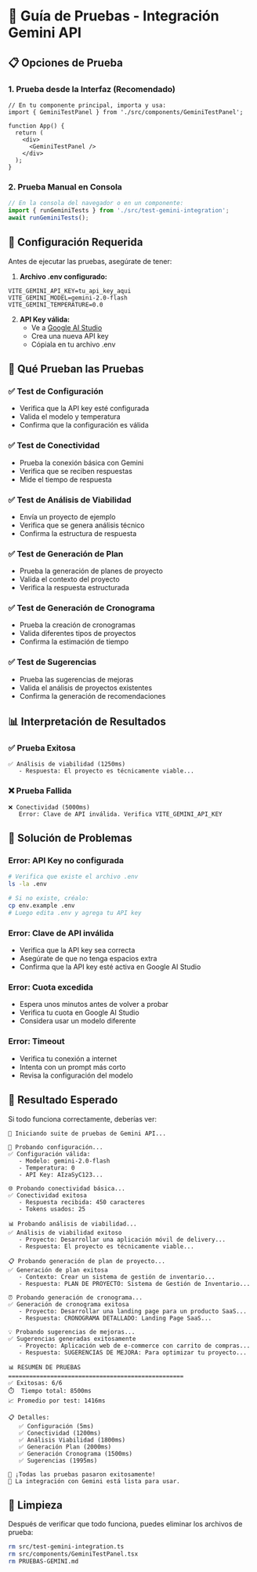 # 🧪 Guía de Pruebas - Integración Gemini API

## 📋 Opciones de Prueba

### 1. **Prueba desde la Interfaz (Recomendado)**
```tsx
// En tu componente principal, importa y usa:
import { GeminiTestPanel } from './src/components/GeminiTestPanel';

function App() {
  return (
    <div>
      <GeminiTestPanel />
    </div>
  );
}
```

### 2. **Prueba Manual en Consola**
```typescript
// En la consola del navegador o en un componente:
import { runGeminiTests } from './src/test-gemini-integration';
await runGeminiTests();
```

## 🔧 Configuración Requerida

Antes de ejecutar las pruebas, asegúrate de tener:

1. **Archivo .env configurado:**
```env
VITE_GEMINI_API_KEY=tu_api_key_aqui
VITE_GEMINI_MODEL=gemini-2.0-flash
VITE_GEMINI_TEMPERATURE=0.0
```

2. **API Key válida:**
   - Ve a [Google AI Studio](https://aistudio.google.com/app/apikey)
   - Crea una nueva API key
   - Cópiala en tu archivo .env

## 🧪 Qué Prueban las Pruebas

### ✅ **Test de Configuración**
- Verifica que la API key esté configurada
- Valida el modelo y temperatura
- Confirma que la configuración es válida

### ✅ **Test de Conectividad**
- Prueba la conexión básica con Gemini
- Verifica que se reciben respuestas
- Mide el tiempo de respuesta

### ✅ **Test de Análisis de Viabilidad**
- Envía un proyecto de ejemplo
- Verifica que se genera análisis técnico
- Confirma la estructura de respuesta

### ✅ **Test de Generación de Plan**
- Prueba la generación de planes de proyecto
- Valida el contexto del proyecto
- Verifica la respuesta estructurada

### ✅ **Test de Generación de Cronograma**
- Prueba la creación de cronogramas
- Valida diferentes tipos de proyectos
- Confirma la estimación de tiempo

### ✅ **Test de Sugerencias**
- Prueba las sugerencias de mejoras
- Valida el análisis de proyectos existentes
- Confirma la generación de recomendaciones

## 📊 Interpretación de Resultados

### ✅ **Prueba Exitosa**
```
✅ Análisis de viabilidad (1250ms)
   - Respuesta: El proyecto es técnicamente viable...
```

### ❌ **Prueba Fallida**
```
❌ Conectividad (5000ms)
   Error: Clave de API inválida. Verifica VITE_GEMINI_API_KEY
```

## 🚨 Solución de Problemas

### **Error: API Key no configurada**
```bash
# Verifica que existe el archivo .env
ls -la .env

# Si no existe, créalo:
cp env.example .env
# Luego edita .env y agrega tu API key
```

### **Error: Clave de API inválida**
- Verifica que la API key sea correcta
- Asegúrate de que no tenga espacios extra
- Confirma que la API key esté activa en Google AI Studio

### **Error: Cuota excedida**
- Espera unos minutos antes de volver a probar
- Verifica tu cuota en Google AI Studio
- Considera usar un modelo diferente

### **Error: Timeout**
- Verifica tu conexión a internet
- Intenta con un prompt más corto
- Revisa la configuración del modelo

## 🎯 Resultado Esperado

Si todo funciona correctamente, deberías ver:

```
🧪 Iniciando suite de pruebas de Gemini API...

🔧 Probando configuración...
✅ Configuración válida:
   - Modelo: gemini-2.0-flash
   - Temperatura: 0
   - API Key: AIzaSyC123...

🌐 Probando conectividad básica...
✅ Conectividad exitosa
   - Respuesta recibida: 450 caracteres
   - Tokens usados: 25

📊 Probando análisis de viabilidad...
✅ Análisis de viabilidad exitoso
   - Proyecto: Desarrollar una aplicación móvil de delivery...
   - Respuesta: El proyecto es técnicamente viable...

📋 Probando generación de plan de proyecto...
✅ Generación de plan exitosa
   - Contexto: Crear un sistema de gestión de inventario...
   - Respuesta: PLAN DE PROYECTO: Sistema de Gestión de Inventario...

⏰ Probando generación de cronograma...
✅ Generación de cronograma exitosa
   - Proyecto: Desarrollar una landing page para un producto SaaS...
   - Respuesta: CRONOGRAMA DETALLADO: Landing Page SaaS...

💡 Probando sugerencias de mejoras...
✅ Sugerencias generadas exitosamente
   - Proyecto: Aplicación web de e-commerce con carrito de compras...
   - Respuesta: SUGERENCIAS DE MEJORA: Para optimizar tu proyecto...

📊 RESUMEN DE PRUEBAS
==================================================
✅ Exitosas: 6/6
⏱️  Tiempo total: 8500ms
📈 Promedio por test: 1416ms

📋 Detalles:
   ✅ Configuración (5ms)
   ✅ Conectividad (1200ms)
   ✅ Análisis Viabilidad (1800ms)
   ✅ Generación Plan (2000ms)
   ✅ Generación Cronograma (1500ms)
   ✅ Sugerencias (1995ms)

🎉 ¡Todas las pruebas pasaron exitosamente!
🚀 La integración con Gemini está lista para usar.
```

## 🧹 Limpieza

Después de verificar que todo funciona, puedes eliminar los archivos de prueba:

```bash
rm src/test-gemini-integration.ts
rm src/components/GeminiTestPanel.tsx
rm PRUEBAS-GEMINI.md
```
